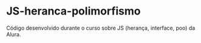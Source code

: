 # JS-heranca-polimorfismo
Código desenvolvido durante o curso sobre JS (herança, interface, poo) da Alura.
